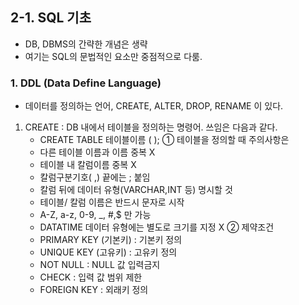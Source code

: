 ## 2-1. SQL 기초
- DB, DBMS의 간략한 개념은 생략
- 여기는 SQL의 문법적인 요소만 중점적으로 다룸.

### 1. DDL (Data Define Language) 
   -  데이터를 정의하는 언어, CREATE, ALTER, DROP, RENAME 이 있다.
  1) CREATE : DB 내에서 테이블을 정의하는 명령어. 쓰임은 다음과 같다.
     - CREATE TABLE 테이블이름 (
     );
     ① 테이블을 정의할 때 주의사항은 
      -  다른 테이블 이름과 이름 중복 X
      -  테이블 내 칼럼이름  중복 X
      -  칼럼구분기호( ,) 끝에는 ; 붙임   
      -  칼럼 뒤에 데이터 유형(VARCHAR,INT 등) 명시할 것
      -  테이블/ 칼럼 이름은 반드시 문자로 시작
      -  A-Z, a-z, 0-9, _, #,$ 만 가능
      -  DATATIME 데이터 유형에는 별도로 크기를 지정 X 
      ② 제약조건
      -  PRIMARY KEY (기본키) : 기본키 정의
      -  UNIQUE KEY (고유키) : 고유키 정의
      -  NOT NULL : NULL 값 입력금지
      -  CHECK : 입력 값 범위 제한
      - FOREIGN KEY : 외래키 정의   